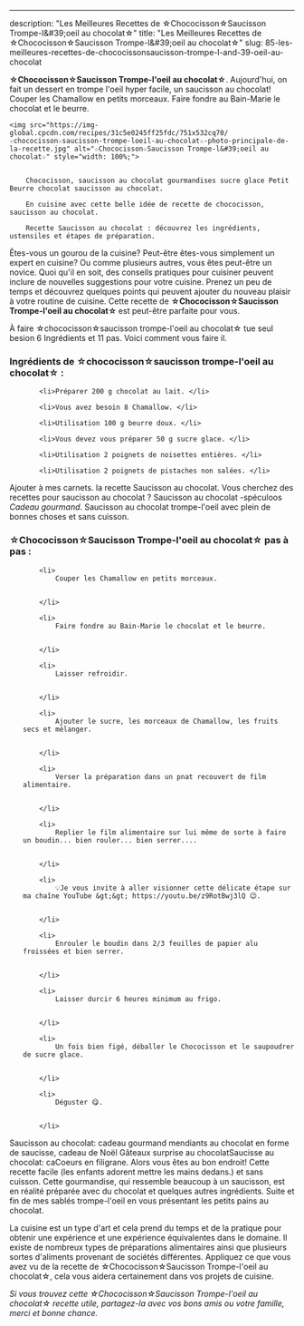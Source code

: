 ---
description: "Les Meilleures Recettes de ☆Chococisson☆Saucisson Trompe-l&amp;#39;oeil au chocolat☆"
title: "Les Meilleures Recettes de ☆Chococisson☆Saucisson Trompe-l&amp;#39;oeil au chocolat☆"
slug: 85-les-meilleures-recettes-de-chococissonsaucisson-trompe-l-and-39-oeil-au-chocolat

<p>
	<strong>☆Chococisson☆Saucisson Trompe-l&#39;oeil au chocolat☆</strong>. 
	Aujourd&#39;hui, on fait un dessert en trompe l&#39;oeil hyper facile, un saucisson au chocolat! Couper les Chamallow en petits morceaux. Faire fondre au Bain-Marie le chocolat et le beurre.
</p>
<p>
	
	<img src="https://img-global.cpcdn.com/recipes/31c5e0245ff25fdc/751x532cq70/☆chococisson☆saucisson-trompe-loeil-au-chocolat☆-photo-principale-de-la-recette.jpg" alt="☆Chococisson☆Saucisson Trompe-l&#39;oeil au chocolat☆" style="width: 100%;">
	
	
		Chococisson, saucisson au chocolat gourmandises sucre glace Petit Beurre chocolat saucisson au chocolat.
	
		En cuisine avec cette belle idée de recette de chococisson, saucisson au chocolat.
	
		Recette Saucisson au chocolat : découvrez les ingrédients, ustensiles et étapes de préparation.
	
</p>

Êtes-vous un gourou de la cuisine? Peut-être êtes-vous simplement un expert en cuisine? Ou comme plusieurs autres, vous êtes peut-être un novice. Quoi qu'il en soit, des conseils pratiques pour cuisiner peuvent inclure de nouvelles suggestions pour votre cuisine. Prenez un peu de temps et découvrez quelques points qui peuvent ajouter du nouveau plaisir à votre routine de cuisine. Cette recette de <strong> ☆Chococisson☆Saucisson Trompe-l&#39;oeil au chocolat☆ </strong> est peut-être parfaite pour vous.

<!--inarticleads1-->

À faire ☆chococisson☆saucisson trompe-l&#39;oeil au chocolat☆ tue seul besion 6 Ingrédients et 11 pas. Voici comment vous faire il.

<h3>Ingrédients de ☆chococisson☆saucisson trompe-l&#39;oeil au chocolat☆ :</h3>

<ol>
	
		<li>Préparer 200 g chocolat au lait. </li>
	
		<li>Vous avez besoin 8 Chamallow. </li>
	
		<li>Utilisation 100 g beurre doux. </li>
	
		<li>Vous devez vous préparer 50 g sucre glace. </li>
	
		<li>Utilisation 2 poignets de noisettes entières. </li>
	
		<li>Utilisation 2 poignets de pistaches non salées. </li>
	
</ol>

Ajouter à mes carnets. la recette Saucisson au chocolat. Vous cherchez des recettes pour saucisson au chocolat ? Saucisson au chocolat -spéculoos *Cadeau gourmand*. Saucisson au chocolat trompe-l&#39;oeil avec plein de bonnes choses et sans cuisson. 

<!--inarticleads2-->

<h3>☆Chococisson☆Saucisson Trompe-l&#39;oeil au chocolat☆ pas à pas :</h3>

<ol>
	
		<li>
			Couper les Chamallow en petits morceaux.
			
			
		</li>
	
		<li>
			Faire fondre au Bain-Marie le chocolat et le beurre.
			
			
		</li>
	
		<li>
			Laisser refroidir.
			
			
		</li>
	
		<li>
			Ajouter le sucre, les morceaux de Chamallow, les fruits secs et mélanger.
			
			
		</li>
	
		<li>
			Verser la préparation dans un pnat recouvert de film alimentaire.
			
			
		</li>
	
		<li>
			Replier le film alimentaire sur lui même de sorte à faire un boudin... bien rouler... bien serrer....
			
			
		</li>
	
		<li>
			💡Je vous invite à aller visionner cette délicate étape sur ma chaîne YouTube &gt;&gt; https://youtu.be/z9RotBwj3lQ 😉.
			
			
		</li>
	
		<li>
			Enrouler le boudin dans 2/3 feuilles de papier alu froissées et bien serrer.
			
			
		</li>
	
		<li>
			Laisser durcir 6 heures minimum au frigo.
			
			
		</li>
	
		<li>
			Un fois bien figé, déballer le Chococisson et le saupoudrer de sucre glace.
			
			
		</li>
	
		<li>
			Déguster 😋.
			
			
		</li>
	
</ol>

Saucisson au chocolat: cadeau gourmand mendiants au chocolat en forme de saucisse, cadeau de Noël Gâteaux surprise au chocolatSaucisse au chocolat: caCoeurs en filigrane. Alors vous êtes au bon endroit! Cette recette facile (les enfants adorent mettre les mains dedans.) et sans cuisson. Cette gourmandise, qui ressemble beaucoup à un saucisson, est en réalité préparée avec du chocolat et quelques autres ingrédients. Suite et fin de mes sablés trompe-l&#39;oeil en vous présentant les petits pains au chocolat. 

<!--inarticleads1-->

<p>
La cuisine est un type d'art et cela prend du temps et de la pratique pour obtenir une expérience et une expérience équivalentes dans le domaine. Il existe de nombreux types de préparations alimentaires ainsi que plusieurs sortes d'aliments provenant de sociétés différentes. Appliquez ce que vous avez vu de la recette de ☆Chococisson☆Saucisson Trompe-l&#39;oeil au chocolat☆, cela vous aidera certainement dans vos projets de cuisine.
</p>

<p>
<i>Si vous trouvez cette ☆Chococisson☆Saucisson Trompe-l&#39;oeil au chocolat☆ recette utile, partagez-la avec vos bons amis ou votre famille, merci et bonne chance.</i>
</p>
